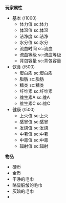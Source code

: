 **玩家属性**
- 基本 (/1000)
   - 体力值       sc:体力
   - 体温值       sc:体温
   - 洁净度       sc:洁净
   - 水分值       sc:水分
   - 流血时间     sc:流血
   - 流血等级     sc:流血等级
   - 背包容量     sc:背包容量
- 饮食 (/500)
   - 蛋白质       sc:蛋白质
   - 脂肪         sc:脂肪
   - 糖类         sc:糖类
   - 纤维素       sc:纤维素
   - 维生素A      sc:维A
   - 维生素C      sc:维C
- 健康 (/500)
   - 上火值       sc:上火
   - 感冒值       sc:感冒
   - 发烧值       sc:发烧
   - 中暑值       sc:中暑
   - 中毒值       sc:中毒
   - 辐射值       sc:辐射


**物品**
- 硬币
- 金币
- 干净的毛巾
- 略显脏皱的毛巾
- 灰暗的毛巾
- 